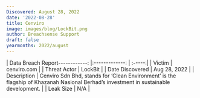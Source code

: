 ```yaml
---
Discovered: August 28, 2022
date: '2022-08-28'
title: Cenviro
image: images/blog/LockBit.png
author: Breachsense Support
draft: false
yearmonths: 2022/august
---
```


| Data Breach Report------------:     |:-------------:    | :-----:|
| Victim      | cenviro.com      | 
| Threat Actor      | LockBit      | 
| Date Discovered      | Aug 28, 2022      | 
| Description      | Cenviro Sdn Bhd, stands for ‘Clean Environment’ is the flagship of Khazanah Nasional Berhad’s investment in sustainable development.       | 
| Leak Size      | N/A      | 

